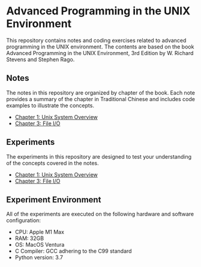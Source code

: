 # Advanced Programming in the UNIX Environment
This repository contains notes and coding exercises related to advanced programming in the UNIX environment. 
The contents are based on the book Advanced Programming in the UNIX Environment, 3rd Edition by W. Richard Stevens and Stephen Rago.

## Notes
The notes in this repository are organized by chapter of the book. Each note provides a summary of the chapter in Traditional Chinese and includes code examples to illustrate the concepts.

- [Chapter 1: Unix System Overview](Notes/ch1.overview)
- [Chapter 3: File I/O](Notes/ch3.file_io)

## Experiments
The experiments in this repository are designed to test your understanding of the concepts covered in the notes.

- [Chapter 1: Unix System Overview](Experiments/ch1.overview)
- [Chapter 3: File I/O](Experiments/ch3.file_io)

## Experiment Environment
All of the experiments are executed on the following hardware and software configuration:
- CPU: Apple M1 Max
- RAM: 32GB
- OS: MacOS Ventura
- C Compiler: GCC adhering to the C99 standard
- Python version: 3.7
